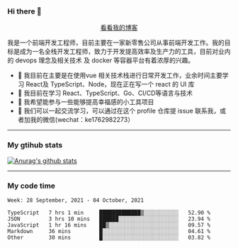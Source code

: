 ### Hi there 👋

<p align="center">
  <a href="https://real-jacket.github.io/">看看我的博客</a>
</p>

我是一个前端开发工程师，目前主要在一家新零售公司从事前端开发工作。我的目标是成为一名全栈开发工程师，致力于开发提高效率及生产力的工具，目前对业内的 devops 理念及相关技术 及 docker 等容器平台有着浓厚的兴趣。

- 🔭 我目前在主要是在使用vue 相关技术栈进行日常开发工作，业余时间主要学习 React及 TypeScript、Node，现在正在写一个 react 的 UI 库 
- 🌱 我目前在学习 React、TypeScript、Go、CI/CD等语言与技术
- 👯 我希望能参与一些能够提高幸福感的小工具项目
- 💬 我们可以一起交流学习，可以通过在这个 profile 仓库提 issue 联系我，或者加我的微信(wechat：ke1762982273）

***

### My gtihub stats

[![Anurag's github stats](https://github-readme-stats.vercel.app/api?username=real-jacket)](https://github.com/anuraghazra/github-readme-stats)

***

### My code time

<!--START_SECTION:waka-->
```text
Week: 28 September, 2021 - 04 October, 2021

TypeScript   7 hrs 1 min     █████████████▒░░░░░░░░░░░   52.90 % 
JSON         3 hrs 10 mins   ██████░░░░░░░░░░░░░░░░░░░   23.94 % 
JavaScript   1 hr 16 mins    ██▒░░░░░░░░░░░░░░░░░░░░░░   09.57 % 
Markdown     36 mins         █░░░░░░░░░░░░░░░░░░░░░░░░   04.61 % 
Other        30 mins         █░░░░░░░░░░░░░░░░░░░░░░░░   03.82 % 
```
<!--END_SECTION:waka-->
